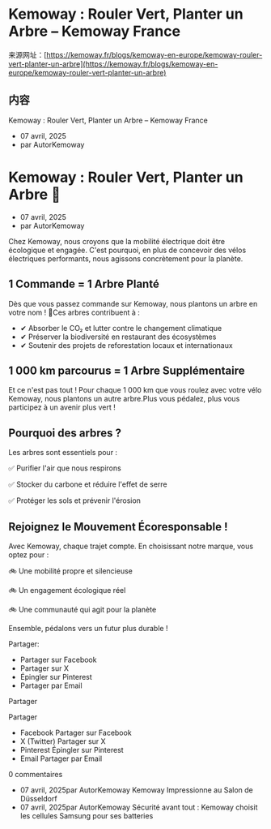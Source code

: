 # Kemoway : Rouler Vert, Planter un Arbre – Kemoway France

来源网址：[https://kemoway.fr/blogs/kemoway-en-europe/kemoway-rouler-vert-planter-un-arbre](https://kemoway.fr/blogs/kemoway-en-europe/kemoway-rouler-vert-planter-un-arbre)

## 内容

<link rel="stylesheet" href="/assets/css/markdown.css">

Kemoway : Rouler Vert, Planter un Arbre – Kemoway France

- 07 avril, 2025
- par AutorKemoway

# Kemoway : Rouler Vert, Planter un Arbre 🌱

- 07 avril, 2025
- par AutorKemoway

Chez Kemoway, nous croyons que la mobilité électrique doit être écologique et engagée. C'est pourquoi, en plus de concevoir des vélos électriques performants, nous agissons concrètement pour la planète.

## 1 Commande = 1 Arbre Planté

Dès que vous passez commande sur Kemoway, nous plantons un arbre en votre nom ! 🌳Ces arbres contribuent à :

- ✔ Absorber le CO₂ et lutter contre le changement climatique
- ✔ Préserver la biodiversité en restaurant des écosystèmes
- ✔ Soutenir des projets de reforestation locaux et internationaux

## 1 000 km parcourus = 1 Arbre Supplémentaire

Et ce n'est pas tout ! Pour chaque 1 000 km que vous roulez avec votre vélo Kemoway, nous plantons un autre arbre.Plus vous pédalez, plus vous participez à un avenir plus vert !

## Pourquoi des arbres ?

Les arbres sont essentiels pour :

✅ Purifier l'air que nous respirons

✅ Stocker du carbone et réduire l'effet de serre

✅ Protéger les sols et prévenir l'érosion

## Rejoignez le Mouvement Écoresponsable !

Avec Kemoway, chaque trajet compte. En choisissant notre marque, vous optez pour :

🚲 Une mobilité propre et silencieuse

🚲 Un engagement écologique réel

🚲 Une communauté qui agit pour la planète

Ensemble, pédalons vers un futur plus durable !

Partager:

- Partager sur Facebook
- Partager sur X
- Épingler sur Pinterest
- Partager par Email

Partager

Partager

- Facebook Partager sur Facebook
- X (Twitter) Partager sur X
- Pinterest Épingler sur Pinterest
- Email Partager par Email

0 commentaires

- 07 avril, 2025par AutorKemoway Kemoway Impressionne au Salon de Düsseldorf
- 07 avril, 2025par AutorKemoway Sécurité avant tout : Kemoway choisit les cellules Samsung pour ses batteries

